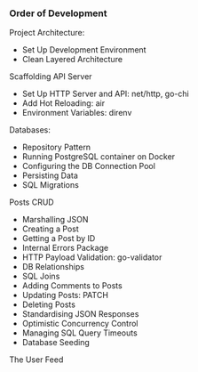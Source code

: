 ### Order of Development

Project Architecture:

- Set Up Development Environment
- Clean Layered Architecture

Scaffolding API Server

- Set Up HTTP Server and API: net/http, go-chi
- Add Hot Reloading: air
- Environment Variables: direnv

Databases:

- Repository Pattern
- Running PostgreSQL container on Docker
- Configuring the DB Connection Pool
- Persisting Data
- SQL Migrations

Posts CRUD

- Marshalling JSON
- Creating a Post
- Getting a Post by ID
- Internal Errors Package
- HTTP Payload Validation: go-validator
- DB Relationships
- SQL Joins
- Adding Comments to Posts
- Updating Posts: PATCH
- Deleting Posts
- Standardising JSON Responses
- Optimistic Concurrency Control
- Managing SQL Query Timeouts
- Database Seeding

The User Feed
